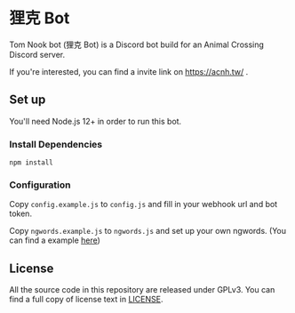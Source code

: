 狸克 Bot
====

Tom Nook bot (狸克 Bot) is a Discord bot build for an Animal Crossing Discord server.

If you're interested, you can find a invite link on https://acnh.tw/ .

## Set up 

You'll need Node.js 12+ in order to run this bot.

### Install Dependencies
```shell
npm install
```

### Configuration

Copy `config.example.js` to `config.js` and fill in your webhook url and bot token.

Copy `ngwords.example.js` to `ngwords.js` and set up your own ngwords.
(You can find a example [here](https://gist.github.com/binotaliu/a52715ba0567ee242afc53873e7d128c))

## License

All the source code in this repository are released under GPLv3. You can find a full copy of license text in [LICENSE](LICENSE).

